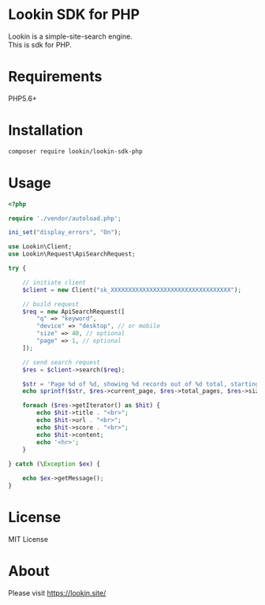 # Lookin SDK for PHP

Lookin is a simple-site-search engine.  
This is sdk for PHP.

# Requirements

PHP5.6+

# Installation

```bash
composer require lookin/lookin-sdk-php
```

# Usage

```PHP
<?php

require './vendor/autoload.php';

ini_set("display_errors", "On");

use Lookin\Client;
use Lookin\Request\ApiSearchRequest;

try {

    // initiate client
    $client = new Client("sk_XXXXXXXXXXXXXXXXXXXXXXXXXXXXXXXXXX");

    // build request
    $req = new ApiSearchRequest([
        "q" => "keyword",
        "device" => "desktop", // or mobile
        "size" => 40, // optional
        "page" => 1, // optional
    ]);

    // send search request
    $res = $client->search($req);

    $str = 'Page %d of %d, showing %d records out of %d total, starting on record %d, ending on %d<br>';
    echo sprintf($str, $res->current_page, $res->total_pages, $res->size, $res->total, $res->start, $res->end);

    foreach ($res->getIterator() as $hit) {
        echo $hit->title . "<br>";
        echo $hit->url . "<br>";
        echo $hit->score . "<br>";
        echo $hit->content;
        echo '<hr>';
    }
    
} catch (\Exception $ex) {

    echo $ex->getMessage();
}

```

# License

MIT License

# About

Please visit https://lookin.site/
